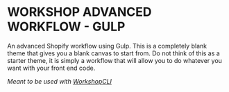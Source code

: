# WORKSHOP ADVANCED WORKFLOW - GULP

An advanced Shopify workflow using Gulp. This is a completely blank theme that gives you a blank canvas to start from. Do not think of this as a starter theme, it is simply a workflow that will allow you to do whatever you want with your front end code.

*Meant to be used with [WorkshopCLI](https://github.com/WorkshopCLI/workshop-cli)*



